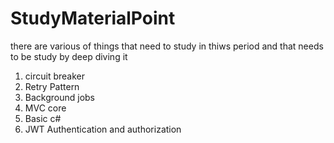 # StudyMaterialPoint
there are various of things that need to study in thiws period and that needs to be study by deep diving it 
1. circuit breaker
2. Retry Pattern
3. Background jobs
4. MVC core
5. Basic c#
6. JWT Authentication and authorization